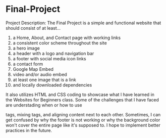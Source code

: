 # Final-Project
Project Description: The Final Project is a simple and functional website that should consist of at least...
1) a Home, About, and Contact page with working links 
2) a consistent color scheme throughout the site 
3) a hero image
4) a header with a logo and navigation bar 
5) a footer with social media icon links
6) a contact form 
7) Google Map Embed
8) video and/or audio embed
9) at least one image that is a link 
10) and locally downloaded dependencies

It also utilizes HTML and CSS coding to showcase what I have learned in the Websites for Beginners class. Some of the challenges that I have faced are understading when or how to use <div> tags, mixing tags, and aligning content next to each other. Sometimes, I can get confused by why the footer is not working or why the background color won't cover the entire page like it's supposed to. I hope to implement better practices in the future. 
